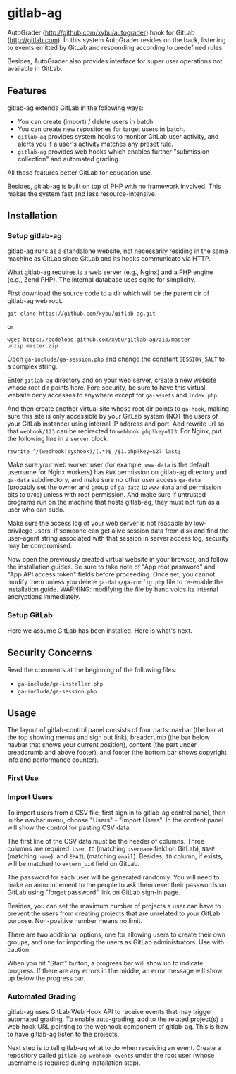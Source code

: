 # gitlab-ag

AutoGrader (http://github.com/xybu/autograder) hook for GitLab (http://gitlab.com).
In this system AutoGrader resides on the back, listening to events emitted by GitLab 
and responding according to predefined rules.

Besides, AutoGrader also provides interface for super user operations not available 
in GitLab.


## Features

gitlab-ag extends GitLab in the following ways:

 * You can create (import) / delete users in batch.
 * You can create new repositories for target users in batch.
 * `gitlab-ag` provides system hooks to monitor GitLab user activity, and alerts you
   if a user's activity matches any preset rule.
 * `gitlab-ag` provides web hooks which enables further "submission collection" and 
   automated grading.

All those features better GitLab for education use.

Besides, gitlab-ag is built on top of PHP with no framework involved. This makes the system
fast and less resource-intensive.


## Installation

### Setup gitlab-ag

gitlab-ag runs as a standalone website, not necessarily residing in the same machine 
as GitLab since GitLab and its hooks communicate via HTTP. 

What gitlab-ag requires is a web server (e.g., Nginx) and a PHP engine (e.g., Zend PHP). 
The internal database uses sqlite for simplicity.

First download the source code to a dir which will be the parent dir of gitlab-ag web root.

```
git clone https://github.com/xybu/gitlab-ag.git
```
or
```
wget https://codeload.github.com/xybu/gitlab-ag/zip/master
unzip master.zip
```

Open `ga-include/ga-session.php` and change the constant `SESSION_SALT` to a complex string.

Enter `gitlab-ag` directory and on your web server, create a new website whose root dir points 
here. Fore security, be sure to have this virtual website deny accesses to anywhere except 
for `ga-assets` and `index.php`.

And then create another virtual site whose root dir points to `ga-hook`, making sure this site is only accessible by your GitLab system (NOT the users of your GitLab instance) using internal IP address and port. Add rewrite url so that `webhook/123` can be redirected to `webhook.php?key=123`. For Nginx, put the following line in a `server` block:

```
rewrite ^/(webhook|syshook)/(.*)$ /$1.php?key=$2? last;
```

Make sure your web worker user (for example, `www-data` is the default username for Nginx 
workers) has `RWX` permission on gitlab-ag directory and `ga-data` subdirectory, and make sure
no other user access `ga-data` (probably set the owner and group of `ga-data` to `www-data` and 
permission bits to `0700`) unless with root permission. And make sure if untrusted programs run on the machine that hosts gitlab-ag, they must not run as a user who can sudo.

Make sure the access log of your web server is not readable by low-privilege users. If someone can 
get alive session data from disk and find the user-agent string associated with that session in server
access log, security may be compromised.

Now open the previously created virtual website in your browser, and follow the installation 
guides. Be sure to take note of "App root password" and "App API access token" fields before 
proceeding. Once set, you cannot modify them unless you delete `ga-data/ga-config.php` file to re-enable
the installation guide. WARNING: modifying the file by hand voids its internal encryptions 
immediately.

### Setup GitLab

Here we assume GitLab has been installed. Here is what's next.

## Security Concerns

Read the comments at the beginning of the following files:

 * `ga-include/ga-installer.php`
 * `ga-include/ga-session.php`


## Usage

The layout of gitlab-control panel consists of four parts: navbar (the bar at the top showing menus and sign out link), breadcrumb (the bar below navbar that shows your current position), content (the part under breadcrumb and above footer), and footer (the bottom bar shows copyright info and performance counter).

### First Use


### Import Users

To import users from a CSV file, first sign in to gitlab-ag control panel, then in the navbar menu, choose "Users" - "Import Users". In the content panel will show the control for pasting CSV data.

The first line of the CSV data must be the header of columns. Three columns are required: `User ID` (matching `username` field on GitLab), `NAME` (matching `name`), and `EMAIL` (matching `email`). Besides, `ID` column, if exists, will be matched to `extern_uid` field on GitLab.

The password for each user will be generated randomly. You will need to make an announcement to the people to ask them reset their passwords on GitLab using "forget password" link on GitLab sign-in page.

Besides, you can set the maximum number of projects a user can have to prevent the users from creating projects that are unrelated to your GitLab purpose. Non-positive number means no limit.

There are two additional options, one for allowing users to create their own groups, and one for importing the users as GitLab administrators. Use with caution.

When you hit "Start" button, a progress bar will show up to indicate progress. If there are any errors in the middle, an error message will show up below the progress bar.


### Automated Grading

gitlab-ag uses GitLab Web Hook API to receive events that may trigger automated grading. To 
enable auto-grading, add to the related project(s) a web hook URL pointing to the webhook component of gitlab-ag. This is how to have gitlab-ag listen to the projects.

Next step is to tell gitlab-ag what to do when receiving an event. Create a repository called 
`gitlab-ag-webhook-events` under the root user (whose username is required during installation step).
